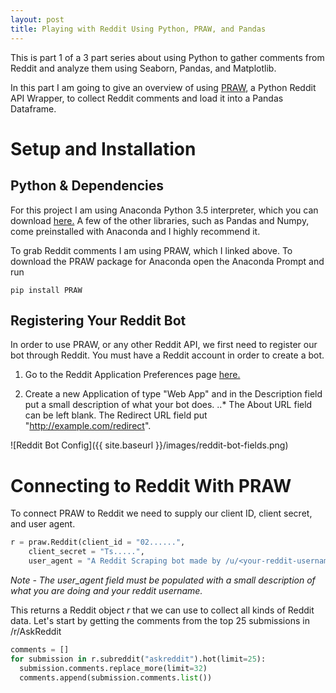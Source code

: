 ```yaml
---
layout: post
title: Playing with Reddit Using Python, PRAW, and Pandas
---
```


This is part 1 of a 3 part series about using Python to gather comments from Reddit and analyze them using Seaborn, Pandas, and Matplotlib.

In this part I am going to give an overview of using [PRAW](https://praw.readthedocs.io/en/latest/), a Python Reddit API Wrapper, to collect Reddit comments and load it into a Pandas Dataframe.

# Setup and Installation

## Python & Dependencies

For this project I am using Anaconda Python 3.5 interpreter, which you can download [here.](https://www.continuum.io/downloads) A few of the other libraries, such as Pandas and Numpy, come preinstalled with Anaconda and I highly recommend it.

To grab Reddit comments I am using PRAW, which I linked above. To download the PRAW package for Anaconda open the Anaconda Prompt and run

```shell
pip install PRAW
```

## Registering Your Reddit Bot

In order to use PRAW, or any other Reddit API, we first need to register our bot through Reddit. You must have a Reddit account in order to create a bot.

1. Go to the Reddit Application Preferences page [here.](https://ssl.reddit.com/prefs/apps)

2. Create a new Application of type "Web App" and in the Description field put a small description of what your bot does.
..* The About URL field can be left blank. The Redirect URL field put "http://example.com/redirect".

![Reddit Bot Config]({{ site.baseurl }}/images/reddit-bot-fields.png)

# Connecting to Reddit With PRAW

To connect PRAW to Reddit we need to supply our client ID, client secret, and user agent.

```python
r = praw.Reddit(client_id = "02......",
    client_secret = "Ts.....",
    user_agent = "A Reddit Scraping bot made by /u/<your-reddit-username>")
```

*Note - The user_agent field must be populated with a small description of what you are doing and your reddit username.*

This returns a Reddit object *r* that we can use to collect all kinds of Reddit data. Let's start by getting the comments from the top 25 submissions in /r/AskReddit

```python    
comments = []
for submission in r.subreddit("askreddit").hot(limit=25):
  submission.comments.replace_more(limit=32)
  comments.append(submission.comments.list())
```
